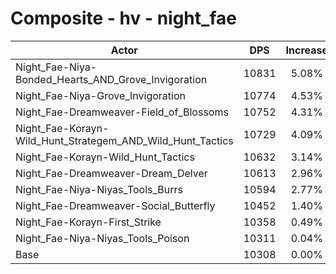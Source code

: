 # Composite - hv - night_fae
| Actor | DPS | Increase |
|---|:---:|:---:|
|Night_Fae-Niya-Bonded_Hearts_AND_Grove_Invigoration|10831|5.08%|
|Night_Fae-Niya-Grove_Invigoration|10774|4.53%|
|Night_Fae-Dreamweaver-Field_of_Blossoms|10752|4.31%|
|Night_Fae-Korayn-Wild_Hunt_Strategem_AND_Wild_Hunt_Tactics|10729|4.09%|
|Night_Fae-Korayn-Wild_Hunt_Tactics|10632|3.14%|
|Night_Fae-Dreamweaver-Dream_Delver|10613|2.96%|
|Night_Fae-Niya-Niyas_Tools_Burrs|10594|2.77%|
|Night_Fae-Dreamweaver-Social_Butterfly|10452|1.40%|
|Night_Fae-Korayn-First_Strike|10358|0.49%|
|Night_Fae-Niya-Niyas_Tools_Poison|10311|0.04%|
|Base|10308|0.00%|
